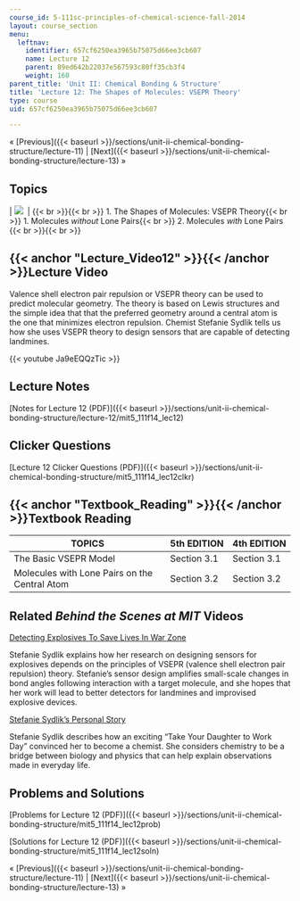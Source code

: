 ```yaml
---
course_id: 5-111sc-principles-of-chemical-science-fall-2014
layout: course_section
menu:
  leftnav:
    identifier: 657cf6250ea3965b75075d66ee3cb607
    name: Lecture 12
    parent: 89ed642b22037e567593c80ff35cb3f4
    weight: 160
parent_title: 'Unit II: Chemical Bonding & Structure'
title: 'Lecture 12: The Shapes of Molecules: VSEPR Theory'
type: course
uid: 657cf6250ea3965b75075d66ee3cb607

---
```


« [Previous]({{< baseurl >}}/sections/unit-ii-chemical-bonding-structure/lecture-11) | [Next]({{< baseurl >}}/sections/unit-ii-chemical-bonding-structure/lecture-13) »

Topics
------

| ![](/coursemedia/5-111sc-principles-of-chemical-science-fall-2014/333472e016823ba04bd206c343eadd0f_Lecture_12.jpg)  |  {{< br >}}{{< br >}} 1.  The Shapes of Molecules: VSEPR Theory{{< br >}}    1.  Molecules _without_ Lone Pairs{{< br >}}    2.  Molecules _with_ Lone Pairs {{< br >}}{{< br >}}  

{{< anchor "Lecture_Video12" >}}{{< /anchor >}}Lecture Video
------------------------------------------------------------

Valence shell electron pair repulsion or VSEPR theory can be used to predict molecular geometry. The theory is based on Lewis structures and the simple idea that that the preferred geometry around a central atom is the one that minimizes electron repulsion. Chemist Stefanie Sydlik tells us how she uses VSEPR theory to design sensors that are capable of detecting landmines.

{{< youtube Ja9eEQQzTic >}}

Lecture Notes
-------------

[Notes for Lecture 12 (PDF)]({{< baseurl >}}/sections/unit-ii-chemical-bonding-structure/lecture-12/mit5_111f14_lec12)

Clicker Questions
-----------------

[Lecture 12 Clicker Questions (PDF)]({{< baseurl >}}/sections/unit-ii-chemical-bonding-structure/mit5_111f14_lec12clkr)

{{< anchor "Textbook_Reading" >}}{{< /anchor >}}Textbook Reading
----------------------------------------------------------------

| TOPICS | 5th EDITION | 4th EDITION |
| --- | --- | --- |
| The Basic VSEPR Model | Section 3.1 | Section 3.1 |
| Molecules with Lone Pairs on the Central Atom | Section 3.2 | Section 3.2 

Related _Behind the Scenes at MIT_ Videos
-----------------------------------------

[Detecting Explosives To Save Lives In War Zone](http://techtv.mit.edu/videos/24166-detecting-explosives-to-save-lives-in-war-zone)

Stefanie Sydlik explains how her research on designing sensors for explosives depends on the principles of VSEPR (valence shell electron pair repulsion) theory. Stefanie’s sensor design amplifies small-scale changes in bond angles following interaction with a target molecule, and she hopes that her work will lead to better detectors for landmines and improvised explosive devices.

[Stefanie Sydlik’s Personal Story](http://techtv.mit.edu/videos/24165-stefanie-sydlik-s-personal-story)

Stefanie Sydlik describes how an exciting “Take Your Daughter to Work Day” convinced her to become a chemist. She considers chemistry to be a bridge between biology and physics that can help explain observations made in everyday life.

Problems and Solutions
----------------------

[Problems for Lecture 12 (PDF)]({{< baseurl >}}/sections/unit-ii-chemical-bonding-structure/mit5_111f14_lec12prob)

[Solutions for Lecture 12 (PDF)]({{< baseurl >}}/sections/unit-ii-chemical-bonding-structure/mit5_111f14_lec12soln)

« [Previous]({{< baseurl >}}/sections/unit-ii-chemical-bonding-structure/lecture-11) | [Next]({{< baseurl >}}/sections/unit-ii-chemical-bonding-structure/lecture-13) »
